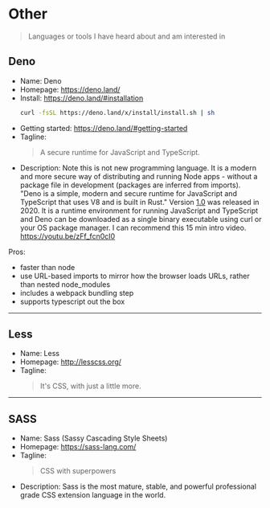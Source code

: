 # Other
> Languages or tools I have heard about and am interested in

## Deno

- Name: Deno
- Homepage: https://deno.land/
- Install: https://deno.land/#installation
   ```sh
   curl -fsSL https://deno.land/x/install/install.sh | sh
   ```
- Getting started: https://deno.land/#getting-started
- Tagline:
    > A secure runtime for JavaScript and TypeScript.
- Description: Note this is not new programming language. It is a modern and more secure way of distributing and running Node apps - without a package file in development (packages are inferred from imports). "Deno is a simple, modern and secure runtime for JavaScript and TypeScript that uses V8 and is built in Rust." Version [1.0](https://deno.land/v1) was released in 2020. It is a runtime environment for running JavaScript and TypeScript and Deno can be downloaded as a single binary executable using curl or your OS package manager. I can recommend this 15 min intro video. https://youtu.be/zFf_fcn0cI0

Pros:

- faster than node
- use URL-based imports to mirror how the browser loads URLs, rather than nested node_modules
- includes a webpack bundling step
- supports typescript out the box

---

## Less

- Name: Less
- Homepage: http://lesscss.org/
- Tagline:
    > It's CSS, with just a little more.

---

## SASS

- Name: Sass (Sassy Cascading Style Sheets)
- Homepage: https://sass-lang.com/
- Tagline:
    > CSS with superpowers
- Description: Sass is the most mature, stable, and powerful professional grade CSS extension language in the world.
